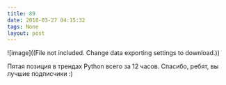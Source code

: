 ```yaml
---
title: 89
date: 2018-03-27 04:15:32
tags: None
layout: post
---
```


![image]((File not included. Change data exporting settings to download.))

Пятая позиция в трендах Python всего за 12 часов. Спасибо, ребят, вы лучшие подписчики :)
